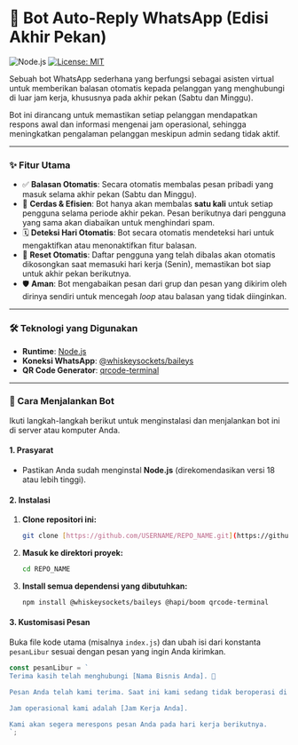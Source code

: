 # 🤖 Bot Auto-Reply WhatsApp (Edisi Akhir Pekan)

![Node.js](https://img.shields.io/badge/Node.js-339933?style=for-the-badge&logo=nodedotjs&logoColor=white)
[![License: MIT](https://img.shields.io/badge/License-MIT-yellow.svg?style=for-the-badge)](https://opensource.org/licenses/MIT)

Sebuah bot WhatsApp sederhana yang berfungsi sebagai asisten virtual untuk memberikan balasan otomatis kepada pelanggan yang menghubungi di luar jam kerja, khususnya pada akhir pekan (Sabtu dan Minggu).

Bot ini dirancang untuk memastikan setiap pelanggan mendapatkan respons awal dan informasi mengenai jam operasional, sehingga meningkatkan pengalaman pelanggan meskipun admin sedang tidak aktif.



---

### ✨ Fitur Utama

-   ✅ **Balasan Otomatis**: Secara otomatis membalas pesan pribadi yang masuk selama akhir pekan (Sabtu dan Minggu).
-   🧠 **Cerdas & Efisien**: Bot hanya akan membalas **satu kali** untuk setiap pengguna selama periode akhir pekan. Pesan berikutnya dari pengguna yang sama akan diabaikan untuk menghindari spam.
-   🗓️ **Deteksi Hari Otomatis**: Bot secara otomatis mendeteksi hari untuk mengaktifkan atau menonaktifkan fitur balasan.
-   🔄 **Reset Otomatis**: Daftar pengguna yang telah dibalas akan otomatis dikosongkan saat memasuki hari kerja (Senin), memastikan bot siap untuk akhir pekan berikutnya.
-   🛡️ **Aman**: Bot mengabaikan pesan dari grup dan pesan yang dikirim oleh dirinya sendiri untuk mencegah *loop* atau balasan yang tidak diinginkan.

---

### 🛠️ Teknologi yang Digunakan

-   **Runtime**: [Node.js](https://nodejs.org/)
-   **Koneksi WhatsApp**: [@whiskeysockets/baileys](https://github.com/WhiskeySockets/Baileys)
-   **QR Code Generator**: [qrcode-terminal](https://github.com/gtanner/qrcode-terminal)

---

### 🚀 Cara Menjalankan Bot

Ikuti langkah-langkah berikut untuk menginstalasi dan menjalankan bot ini di server atau komputer Anda.

#### 1. Prasyarat

-   Pastikan Anda sudah menginstal **Node.js** (direkomendasikan versi 18 atau lebih tinggi).

#### 2. Instalasi

1.  **Clone repositori ini:**
    ```sh
    git clone [https://github.com/USERNAME/REPO_NAME.git](https://github.com/USERNAME/REPO_NAME.git)
    ```
2.  **Masuk ke direktori proyek:**
    ```sh
    cd REPO_NAME
    ```
3.  **Install semua dependensi yang dibutuhkan:**
    ```sh
    npm install @whiskeysockets/baileys @hapi/boom qrcode-terminal
    ```

#### 3. Kustomisasi Pesan

Buka file kode utama (misalnya `index.js`) dan ubah isi dari konstanta `pesanLibur` sesuai dengan pesan yang ingin Anda kirimkan.

```javascript
const pesanLibur = `
Terima kasih telah menghubungi [Nama Bisnis Anda]. 🙏

Pesan Anda telah kami terima. Saat ini kami sedang tidak beroperasi di akhir pekan.

Jam operasional kami adalah [Jam Kerja Anda].

Kami akan segera merespons pesan Anda pada hari kerja berikutnya.
`;
